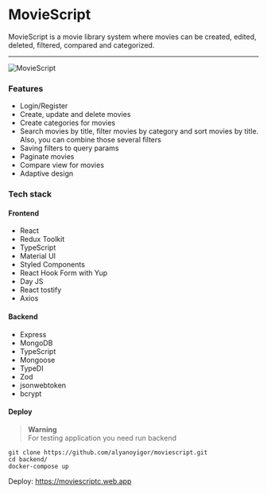 # MovieScript

MovieScript is a movie library system where movies can be created, edited, deleted, filtered, compared and categorized.

<hr />

![MovieScript](https://user-images.githubusercontent.com/85354736/187697066-5ccb8c23-d73e-4fea-a2a3-66a138887536.gif)


### Features
- Login/Register
- Create, update and delete movies
- Create categories for movies
- Search movies by title, filter movies by category and sort movies by title. Also, you can combine those several filters
- Saving filters to query params
- Paginate movies
- Compare view for movies
- Adaptive design

### Tech stack

#### Frontend
- React
- Redux Toolkit
- TypeScript
- Material UI
- Styled Components
- React Hook Form with Yup
- Day JS
- React tostify
- Axios

#### Backend
- Express
- MongoDB
- TypeScript
- Mongoose
- TypeDI
- Zod
- jsonwebtoken
- bcrypt

#### Deploy

> **Warning** <br />
> For testing application you need run backend
``` 
git clone https://github.com/alyanoyigor/moviescript.git
cd backend/
docker-compose up
```

Deploy: https://moviescriptc.web.app
